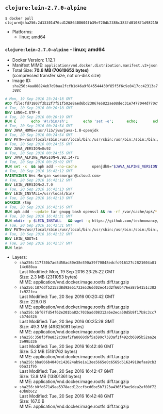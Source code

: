 ## `clojure:lein-2.7.0-alpine`

```console
$ docker pull clojure@sha256:2d13301d76cd12686408604fb39e720db2386c383fd0108f1d982156d944ae60
```

-	Platforms:
	-	linux; amd64

### `clojure:lein-2.7.0-alpine` - linux; amd64

-	Docker Version: 1.12.1
-	Manifest MIME: `application/vnd.docker.distribution.manifest.v2+json`
-	Total Size: **70.6 MB (70619652 bytes)**  
	(compressed transfer size, not on-disk size)
-	Image ID: `sha256:4aa88824eb7d9baa2fcfb1d46a9f845544430f85f5f6c9e0417cc42313a7388c`

```dockerfile
# Mon, 19 Sep 2016 23:24:18 GMT
ADD file:fd71807f3b22f7f51f502e8aed6bd23067e6822ae08dec31e7477044d770cf48 in / 
# Tue, 20 Sep 2016 00:20:18 GMT
ENV LANG=C.UTF-8
# Tue, 20 Sep 2016 00:20:19 GMT
RUN { 		echo '#!/bin/sh'; 		echo 'set -e'; 		echo; 		echo 'dirname "$(dirname "$(readlink -f "$(which javac || which java)")")"'; 	} > /usr/local/bin/docker-java-home 	&& chmod +x /usr/local/bin/docker-java-home
# Tue, 20 Sep 2016 00:24:54 GMT
ENV JAVA_HOME=/usr/lib/jvm/java-1.8-openjdk
# Tue, 20 Sep 2016 00:24:54 GMT
ENV PATH=/usr/local/sbin:/usr/local/bin:/usr/sbin:/usr/bin:/sbin:/bin:/usr/lib/jvm/java-1.8-openjdk/jre/bin:/usr/lib/jvm/java-1.8-openjdk/bin
# Tue, 20 Sep 2016 00:24:55 GMT
ENV JAVA_VERSION=8u92
# Tue, 20 Sep 2016 00:24:55 GMT
ENV JAVA_ALPINE_VERSION=8.92.14-r1
# Tue, 20 Sep 2016 00:25:02 GMT
RUN set -x 	&& apk add --no-cache 		openjdk8="$JAVA_ALPINE_VERSION" 	&& [ "$JAVA_HOME" = "$(docker-java-home)" ]
# Tue, 20 Sep 2016 16:42:12 GMT
MAINTAINER Wes Morgan <wesmorgan@icloud.com>
# Tue, 20 Sep 2016 16:42:12 GMT
ENV LEIN_VERSION=2.7.0
# Tue, 20 Sep 2016 16:42:13 GMT
ENV LEIN_INSTALL=/usr/local/bin/
# Tue, 20 Sep 2016 16:42:13 GMT
WORKDIR /tmp
# Tue, 20 Sep 2016 16:42:16 GMT
RUN apk add --update tar gnupg bash openssl && rm -rf /var/cache/apk/*
# Tue, 20 Sep 2016 16:42:31 GMT
RUN mkdir -p $LEIN_INSTALL   && wget -q https://github.com/technomancy/leiningen/archive/$LEIN_VERSION.tar.gz   && echo "Comparing archive checksum ..."   && echo "b4624548ada176c1d122dd9867a1bed09706fcd0 *$LEIN_VERSION.tar.gz" | sha1sum -c -   && mkdir ./leiningen   && tar -xzf $LEIN_VERSION.tar.gz  -C ./leiningen/ --strip-components=1   && mv leiningen/bin/lein-pkg $LEIN_INSTALL/lein   && rm -rf $LEIN_VERSION.tar.gz ./leiningen   && chmod 0755 $LEIN_INSTALL/lein   && wget -q https://github.com/technomancy/leiningen/releases/download/$LEIN_VERSION/leiningen-$LEIN_VERSION-standalone.zip   && wget -q https://github.com/technomancy/leiningen/releases/download/$LEIN_VERSION/leiningen-$LEIN_VERSION-standalone.zip.asc   && gpg --keyserver pool.sks-keyservers.net --recv-key 2E708FB2FCECA07FF8184E275A92E04305696D78   && echo "Verifying Jar file signature ..."   && gpg --verify leiningen-$LEIN_VERSION-standalone.zip.asc   && rm leiningen-$LEIN_VERSION-standalone.zip.asc   && mkdir -p /usr/share/java   && mv leiningen-$LEIN_VERSION-standalone.zip /usr/share/java/leiningen-$LEIN_VERSION-standalone.jar
# Tue, 20 Sep 2016 16:42:31 GMT
ENV PATH=/usr/local/sbin:/usr/local/bin:/usr/sbin:/usr/bin:/sbin:/bin:/usr/lib/jvm/java-1.8-openjdk/jre/bin:/usr/lib/jvm/java-1.8-openjdk/bin:/usr/local/bin/
# Tue, 20 Sep 2016 16:42:32 GMT
ENV LEIN_ROOT=1
# Tue, 20 Sep 2016 16:42:37 GMT
RUN lein
```

-	Layers:
	-	`sha256:117f30b7ae3d50ac80e38e390a39f70848edcfc916127c2821604a8114c080aa`  
		Last Modified: Mon, 19 Sep 2016 23:25:22 GMT  
		Size: 2.3 MB (2311053 bytes)  
		MIME: application/vnd.docker.image.rootfs.diff.tar.gzip
	-	`sha256:187ddf52152d8d92e51722e536dd02ec43d2f66b476ea87b4151c382fc922fea`  
		Last Modified: Tue, 20 Sep 2016 00:20:42 GMT  
		Size: 228.0 B  
		MIME: application/vnd.docker.image.rootfs.diff.tar.gzip
	-	`sha256:bbf67fd54f62e201ba82c703badd08312a6e2eca50d5b9f17b8c3cc7c574d426`  
		Last Modified: Tue, 20 Sep 2016 00:25:28 GMT  
		Size: 49.3 MB (49325081 bytes)  
		MIME: application/vnd.docker.image.rootfs.diff.tar.gzip
	-	`sha256:358f3f0e832c39af2fa8060d6f5a590c7383af1f492cb6095b52aa2e2e99b336`  
		Last Modified: Tue, 20 Sep 2016 16:42:46 GMT  
		Size: 5.2 MB (5181762 bytes)  
		MIME: application/vnd.docker.image.rootfs.diff.tar.gzip
	-	`sha256:bba066b4040c142624ab9e1a13ee5665e0c6565d51624918efaa9cb305a31f95`  
		Last Modified: Tue, 20 Sep 2016 16:42:47 GMT  
		Size: 13.8 MB (13801361 bytes)  
		MIME: application/vnd.docker.image.rootfs.diff.tar.gzip
	-	`sha256:b0fd67145aa5378acd12ccfbcd6be5b7123a4365f3ae9dea2af00f72e3b8b6c2`  
		Last Modified: Tue, 20 Sep 2016 16:42:48 GMT  
		Size: 167.0 B  
		MIME: application/vnd.docker.image.rootfs.diff.tar.gzip
